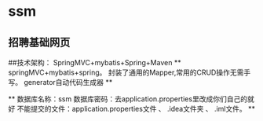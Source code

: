 # ssm
## 招聘基础网页
##技术架构： SpringMVC+mybatis+Spring+Maven
**
springMVC+mybatis+spring。
封装了通用的Mapper,常用的CRUD操作无需手写。
generator自动代码生成器
** 

**
数据库名称：ssm
  数据库密码：去application.properties里改成你们自己的就好
  不能提交的文件：application.properties文件 、 .idea文件夹 、 .iml文件。
**  
  
#